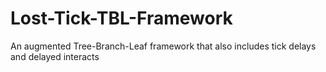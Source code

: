 # Lost-Tick-TBL-Framework
An augmented Tree-Branch-Leaf framework that also includes tick delays and delayed interacts
